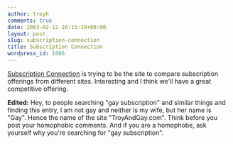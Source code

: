 ```yaml
---
author: troyh
comments: true
date: 2003-02-12 16:15:19+00:00
layout: post
slug: subscription-connection
title: Subscription Connection
wordpress_id: 1886
---
```


[Subscription Connection](http://www.subscriptionconnection.com/articles/7548991677833191/) is trying to be the site to compare subscription offerings from different sites. Interesting and I think we'll have a great competitive offering.

**Edited:** Hey, to people searching "gay subscription" and similar things and finding this entry, I am not gay and neither is my wife, but her name is "Gay". Hence the name of the site "TroyAndGay.com". Think before you post your homophobic comments.  And if you are a homophobe, ask yourself why you're searching for "gay subscription".
